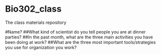 # Bio302_class
The class materials repository 

#Name?
##What kind of scientist do you tell people you are at dinner parties?
##In the past month, what are the three main activities you have been doing at work?
##What are the three most important tools/strategies you use for organization you work?
